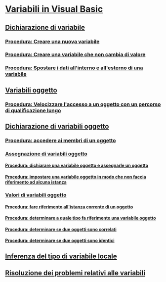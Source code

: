 # [Variabili in Visual Basic](index.md)
## [Dichiarazione di variabile](variable-declaration.md)
### [Procedura: Creare una nuova variabile](how-to-create-a-new-variable.md)
### [Procedura: Creare una variabile che non cambia di valore](how-to-create-a-variable-that-does-not-change-in-value.md)
### [Procedura: Spostare i dati all'interno e all'esterno di una variabile](how-to-move-data-into-and-out-of-a-variable.md)
## [Variabili oggetto](object-variables.md)
### [Procedura: Velocizzare l'accesso a un oggetto con un percorso di qualificazione lungo](how-to-speed-up-access-to-an-object-with-a-long-qualification-path.md)
## [Dichiarazione di variabili oggetto](object-variable-declaration.md)
### [Procedura: accedere ai membri di un oggetto](how-to-access-members-of-an-object.md)
### [Assegnazione di variabili oggetto](object-variable-assignment.md)
#### [Procedura: dichiarare una variabile oggetto e assegnarle un oggetto](how-to-declare-an-object-variable-and-assign-an-object-to-it.md)
#### [Procedura: impostare una variabile oggetto in modo che non faccia riferimento ad alcuna istanza](how-to-make-an-object-variable-not-refer-to-any-instance.md)
### [Valori di variabili oggetto](object-variable-values.md)
#### [Procedura: fare riferimento all'istanza corrente di un oggetto](how-to-refer-to-the-current-instance-of-an-object.md)
#### [Procedura: determinare a quale tipo fa riferimento una variabile oggetto](how-to-determine-what-type-an-object-variable-refers-to.md)
#### [Procedura: determinare se due oggetti sono correlati](how-to-determine-whether-two-objects-are-related.md)
#### [Procedura: determinare se due oggetti sono identici](how-to-determine-whether-two-objects-are-identical.md)
## [Inferenza del tipo di variabile locale](local-type-inference.md)
## [Risoluzione dei problemi relativi alle variabili](troubleshooting-variables.md)